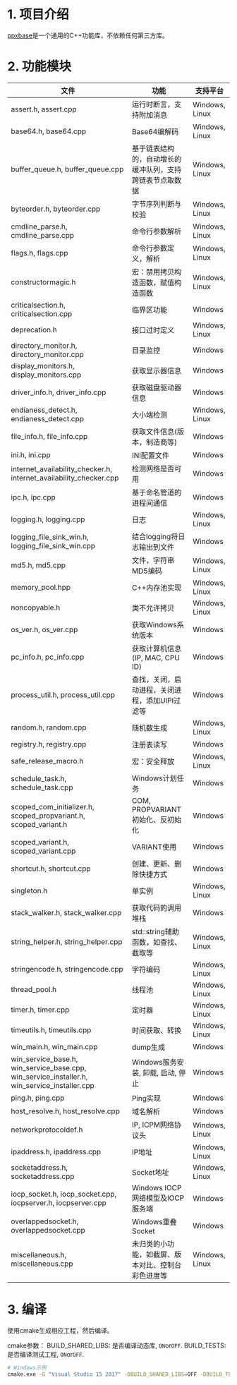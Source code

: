 # 1. 项目介绍
[ppxbase](https://github.com/winsoft666/ppxbase)是一个通用的C++功能库，不依赖任何第三方库。

# 2. 功能模块
|文件|功能|支持平台|
|---|---|---|
|assert.h, assert.cpp|运行时断言，支持附加消息|Windows, Linux|
|base64.h, base64.cpp|Base64编解码|Windows, Linux|
|buffer_queue.h, buffer_queue.cpp|基于链表结构的，自动增长的缓冲队列，支持跨链表节点取数据|Windows, Linux|
|byteorder.h, byteorder.cpp|字节序列判断与校验|Windows, Linux|
|cmdline_parse.h, cmdline_parse.cpp|命令行参数解析|Windows, Linux|
|flags.h, flags.cpp|命令行参数定义，解析|Windows, Linux|
|constructormagic.h|宏：禁用拷贝构造函数，赋值构造函数|Windows, Linux|
|criticalsection.h, criticalsection.cpp|临界区功能|Windows|
|deprecation.h|接口过时定义|Windows, Linux|
|directory_monitor.h, directory_monitor.cpp|目录监控|Windows|
|display_monitors.h, display_monitors.cpp|获取显示器信息|Windows|
|driver_info.h, driver_info.cpp|获取磁盘驱动器信息|Windows|
|endianess_detect.h, endianess_detect.cpp|大小端检测|Windows, Linux|
|file_info.h, file_info.cpp|获取文件信息(版本，制造商等)|Windows|
|ini.h, ini.cpp|INI配置文件|Windows|
|internet_availability_checker.h, internet_availability_checker.cpp|检测网络是否可用|Windows|
|ipc.h, ipc.cpp|基于命名管道的进程间通信|Windows|
|logging.h, logging.cpp|日志|Windows, Linux|
|logging_file_sink_win.h, logging_file_sink_win.cpp|结合logging将日志输出到文件|Windows|
|md5.h, md5.cpp|文件，字符串MD5编码|Windows, Linux|
|memory_pool.hpp|C++内存池实现|Windows, Linux|
|noncopyable.h|类不允许拷贝|Windows, Linux|
|os_ver.h, os_ver.cpp|获取Windows系统版本|Windows|
|pc_info.h, pc_info.cpp|获取计算机信息(IP, MAC, CPU ID)|Windows|
|process_util.h, process_util.cpp|查找，关闭，启动进程，关闭进程，添加UIPI过滤等|Windows|
|random.h, random.cpp|随机数生成|Windows, Linux|
|registry.h, registry.cpp|注册表读写|Windows|
|safe_release_macro.h|宏：安全释放|Windows, Linux|
|schedule_task.h, schedule_task.cpp|Windows计划任务|Windows|
|scoped_com_initializer.h, scoped_propvariant.h, scoped_variant.h|COM, PROPVARIANT初始化、反初始化|Windows|
|scoped_variant.h, scoped_variant.cpp|VARIANT使用|Windows|
|shortcut.h, shortcut.cpp|创建、更新、删除快捷方式|Windows|
|singleton.h|单实例|Windows, Linux|
|stack_walker.h, stack_walker.cpp|获取代码的调用堆栈|Windows|
|string_helper.h, string_helper.cpp|std::string辅助函数，如查找、截取等|Windows, Linux|
|stringencode.h, stringencode.cpp|字符编码|Windows, Linux|
|thread_pool.h|线程池|Windows, Linux|
|timer.h, timer.cpp|定时器|Windows, Linux|
|timeutils.h, timeutils.cpp|时间获取、转换|Windows, Linux|
|win_main.h, win_main.cpp|dump生成|Windows|
|win_service_base.h, win_service_base.cpp, win_service_installer.h, win_service_installer.cpp|Windows服务安装, 卸载, 启动, 停止|Windows|
|ping.h, ping.cpp|Ping实现|Windows|
|host_resolve.h, host_resolve.cpp|域名解析|Windows|
|networkprotocoldef.h|IP, ICPM网络协议头|Windows, Linux|
|ipaddress.h, ipaddress.cpp|IP地址|Windows, Linux|
|socketaddress.h, socketaddress.cpp|Socket地址|Windows, Linux|
|iocp_socket.h, iocp_socket.cpp, iocpserver.h, iocpserver.cpp|Windows IOCP网络模型及IOCP服务端|Windows|
|overlappedsocket.h, overlappedsocket.cpp|Windows重叠Socket|Windows|
|miscellaneous.h, miscellaneous.cpp|未归类的小功能，如截屏、版本对比、控制台彩色进度等|Windows, Linux|

# 3. 编译
使用cmake生成相应工程，然后编译。

cmake参数：
BUILD_SHARED_LIBS: 是否编译动态库, `ON`or`OFF`.
BUILD_TESTS: 是否编译测试工程, `ON`or`OFF`.

```bash
# Windows示例
cmake.exe -G "Visual Studio 15 2017" -DBUILD_SHARED_LIBS=OFF -DBUILD_TESTS=OFF -S %~dp0 -B %~dp0build
```